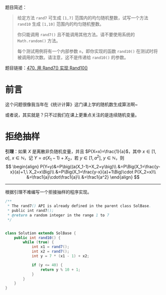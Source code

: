 题目简述：

> 给定方法 `rand7` 可生成 `[1,7]` 范围内的均匀随机整数，试写一个方法 `rand10` 生成 `[1,10]` 范围内的均匀随机整数。
>
> 你只能调用 `rand7()` 且不能调用其他方法。请不要使用系统的 `Math.random()` 方法。
>
> 每个测试用例将有一个内部参数 `n`，即你实现的函数 `rand10()` 在测试时将被调用的次数。请注意，这不是传递给 `rand10()` 的参数。

题目链接：[470. 用 Rand7() 实现 Rand10()](https://leetcode.cn/problems/implement-rand10-using-rand7/)

# 前言

这个问题很像我当年在《统计计算》这门课上学的随机数生成算法啊~

或者说，其实就是？只不过我们在课上更重点关注的是连续随机变量。

# 拒绝抽样

**引理**：如果 $X$ 是离散非负随机变量，并且 $P(X=x)=\frac{1}{a}$，其中 $x\in[1,a],\ x\in\mathbb{N}$，记 $Y=a(X_1-1)+X_2$，若 $y\in[1,a^2],\ y\in\mathbb{N}$，则
$$
\begin{align}
P(Y=y)&=P\big((a(X_1-1)+X_2=y\big)\\
&=P\Big(X_1=\frac{y-x}{a}+1,\ X_2=x\Big)\\
&=P\Big(X_1=\frac{y-x}{a}+1\Big)\cdot P(X_2=x)\\
&=\frac1{a}\cdot\frac1{a}\\
&=\frac1{a^2}
\end{align}
$$

---

根据引理不难编写一个拒接抽样的程序实现。

```java
/**
 * The rand7() API is already defined in the parent class SolBase.
 * public int rand7();
 * @return a random integer in the range 1 to 7
 */


class Solution extends SolBase {
    public int rand10() {
        while (true) {
            int x1 = rand7();
            int x2 = rand7();
            int y = 7 * (x1 - 1) + x2;

            if (y <= 40) {
                return y % 10 + 1;
            }
        }
    }
}
```